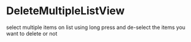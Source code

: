 # DeleteMultipleListView
select multiple items on list using long press and de-select 
the items you want to delete or not
